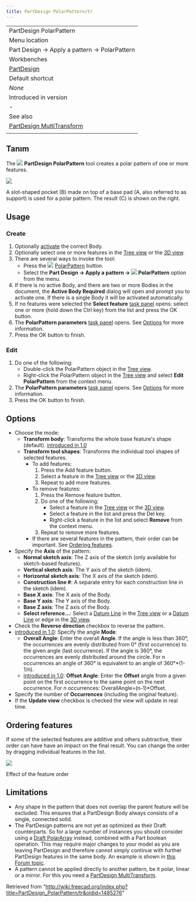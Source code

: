 ```yaml
---
title: PartDesign PolarPattern/tr
---
```

|  |
| --- |
| PartDesign PolarPattern |
| Menu location |
| Part Design → Apply a pattern → PolarPattern |
| Workbenches |
| [PartDesign](/PartDesign_Workbench "PartDesign Workbench") |
| Default shortcut |
| *None* |
| Introduced in version |
| - |
| See also |
| [PartDesign MultiTransform](/PartDesign_MultiTransform "PartDesign MultiTransform") |
|  |

## Tanım

The ![](/images/PartDesign_PolarPattern.svg) **PartDesign PolarPattern** tool creates a polar pattern of one or more features.

![](/images/PartDesign_PolarPattern_example.png)

A slot-shaped pocket (B) made on top of a base pad (A, also referred to as support) is used for a polar pattern. The result (C) is shown on the right.

## Usage

### Create

1. Optionally [activate](/PartDesign_Body#Active_status "PartDesign Body") the correct Body.
2. Optionally select one or more features in the [Tree view](/Tree_view "Tree view") or the [3D view](/3D_view "3D view").
3. There are several ways to invoke the tool:
   * Press the ![](/images/PartDesign_PolarPattern.svg) [PolarPattern](/PartDesign_PolarPattern "PartDesign PolarPattern") button.
   * Select the **Part Design → Apply a pattern → ![](/images/PartDesign_PolarPattern.svg) PolarPattern** option from the menu.
4. If there is no active Body, and there are two or more Bodies in the document, the **Active Body Required** dialog will open and prompt you to activate one. If there is a single Body it will be activated automatically.
5. If no features were selected the **Select feature** [task panel](/Task_panel "Task panel") opens: select one or more (hold down the Ctrl key) from the list and press the OK button.
6. The **PolarPattern parameters** [task panel](/Task_panel "Task panel") opens. See [Options](#Options) for more information.
7. Press the OK button to finish.

### Edit

1. Do one of the following:
   * Double-click the PolarPattern object in the [Tree view](/Tree_view "Tree view").
   * Right-click the PolarPattern object in the [Tree view](/Tree_view "Tree view") and select **Edit PolarPattern** from the context menu.
2. The **PolarPattern parameters** [task panel](/Task_panel "Task panel") opens. See [Options](#Options) for more information.
3. Press the OK button to finish.

## Options

* Choose the mode:
  + **Transform body**: Transforms the whole base feature's shape (default). [introduced in 1.0](/Release_notes_1.0 "Release notes 1.0")
  + **Transform tool shapes**: Transforms the individual tool shapes of selected features.
    - To add features:
      1. Press the Add feature button.
      2. Select a feature in the [Tree view](/Tree_view "Tree view") or the [3D view](/3D_view "3D view").
      3. Repeat to add more features.
    - To remove features:
      1. Press the Remove feature button.
      2. Do one of the following:
         * Select a feature in the [Tree view](/Tree_view "Tree view") or the [3D view](/3D_view "3D view").
         * Select a feature in the list and press the Del key.
         * Right-click a feature in the list and select **Remove** from the context menu.
      3. Repeat to remove more features.
    - If there are several features in the pattern, their order can be important. See [Ordering features](#Ordering_features).
* Specify the **Axis** of the pattern:
  + **Normal sketch axis**: The Z axis of the sketch (only available for sketch-based features).
  + **Vertical sketch axis**: The Y axis of the sketch (idem).
  + **Horizontal sketch axis**: The X axis of the sketch (idem).
  + **Construction line #**: A separate entry for each construction line in the sketch (idem).
  + **Base X axis**: The X axis of the Body.
  + **Base Y axis**: The Y axis of the Body.
  + **Base Z axis**: The Z axis of the Body.
  + **Select reference...**: Select a [Datum Line](/PartDesign_Line "PartDesign Line") in the [Tree view](/Tree_view "Tree view") or a [Datum Line](/PartDesign_Line "PartDesign Line") or edge in the [3D view](/3D_view "3D view").
* Check the **Reverse direction** checkbox to reverse the pattern.
* [introduced in 1.0](/Release_notes_1.0 "Release notes 1.0"): Specify the angle **Mode**:
  + **Overall Angle**: Enter the overall **Angle**. If the angle is less than 360°, the occurrences are evenly distributed from 0° (first occurrence) to the given angle (last occurrence). If the angle is 360°, the occurrences are evenly distributed around the circle. For n occurrences an angle of 360° is equivalent to an angle of 360°\*(1-1/n).
  + [introduced in 1.0](/Release_notes_1.0 "Release notes 1.0"): **Offset Angle**: Enter the **Offset** angle from a given point on the first occurrence to the same point on the next occurrence. For n occurrences: OverallAngle=(n-1)\*Offset.
* Specify the number of **Occurrences** (including the original feature).
* If the **Update view** checkbox is checked the view will update in real time.

## Ordering features

If some of the selected features are additive and others subtractive, their order can have have an impact on the final result. You can change the order by dragging individual features in the list.

![](/images/PartDesign_feature-order.gif)

Effect of the feature order

## Limitations

* Any shape in the pattern that does not overlap the parent feature will be excluded. This ensures that a PartDesign Body always consists of a single, connected solid.
* The PartDesign patterns are not yet as optimized as their Draft counterparts. So for a large number of instances you should consider using a [Draft PolarArray](/Draft_PolarArray "Draft PolarArray") instead, combined with a Part boolean operation. This may require major changes to your model as you are leaving PartDesign and therefore cannot simply continue with further PartDesign features in the same body. An example is shown in [this Forum topic](https://forum.freecadweb.org/viewtopic.php?f=3&t=55192).
* A pattern cannot be applied directly to another pattern, be it polar, linear or a mirror. For this you need a [PartDesign MultiTransform](/PartDesign_MultiTransform "PartDesign MultiTransform").

Retrieved from "<http://wiki.freecad.org/index.php?title=PartDesign_PolarPattern/tr&oldid=1485276>"